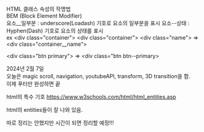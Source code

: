 HTML 클래스 속성의 작명법  
BEM (Block Element Modifier)  
요소__일부분 : underscore(Loadash) 기호로 요소의 일부분을 표시
요소--상태 : Hyphen(Dash) 기호로 요소의 상태를 표시  
ex 
&lt;div class="container"&gt;             &lt;div class="container"&gt;
    &lt;div class="name"&gt;         =>      &lt;div class="container__name"&gt;

&lt;div class="btn primary"&gt;      =>   &lt;div class="btn btn--primary&gt;

2024년 2월 7일  
오늘은 magic scroll, navigation, youtubeAPI, transform, 3D transition을 함.  
이제 푸터만 완성하면 끝


html의 특수 기호
https://www.w3schools.com/html/html_entities.asp

html의 entities들이 잘 나와 있음.  


따로 정리는 안했지만 시간이 되면 정리할 예정!!!